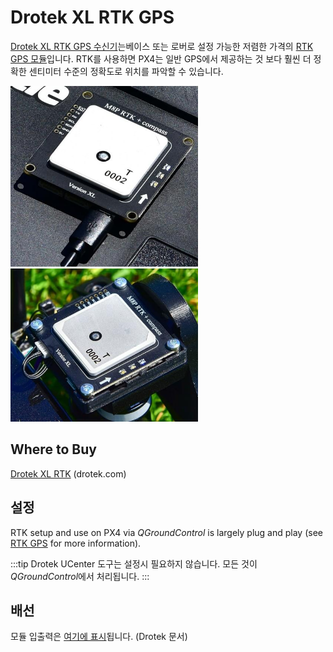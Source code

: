 # Drotek XL RTK GPS

[Drotek XL RTK GPS 수신기](https://store-drotek.com/881-DP0503.html)는베이스 또는 로버로 설정 가능한 저렴한 가격의 [RTK GPS 모듈](../gps_compass/rtk_gps.md)입니다. RTK를 사용하면 PX4는 일반 GPS에서 제공하는 것 보다 훨씬 더 정확한 센티미터 수준의 정확도로 위치를 파악할 수 있습니다.

<img src="../../assets/hardware/gps/rtk_base_drotek_xl_rtk_gps.jpg" width="300px" /> <img src="../../assets/hardware/gps/rtk_rover_drotek_xl_rtk_gps.jpg" width="300px" />

## Where to Buy

[Drotek XL RTK](https://store-drotek.com/881-DP0503.html) (drotek.com)

## 설정

RTK setup and use on PX4 via *QGroundControl* is largely plug and play (see [RTK GPS](../gps_compass/rtk_gps.md) for more information).

:::tip
Drotek UCenter 도구는 설정시 필요하지 않습니다. 모든 것이 *QGroundControl*에서 처리됩니다.
:::

## 배선

모듈 입출력은 [여기에 표시](https://drotek.gitbooks.io/doc-rtk/content/rtkmodules/schematics.html#xl-rtk-module)됩니다. (Drotek 문서) <!-- link private 18Nov2019 -->
